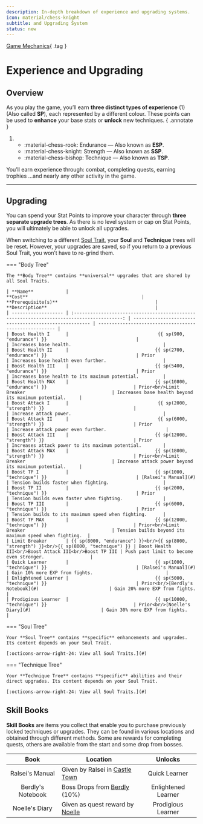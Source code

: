 ```yaml
---
description: In-depth breakdown of experience and upgrading systems.
icon: material/chess-knight
subtitle: and Upgrading System
status: new
---
```


[Game Mechanics](index.md){ .tag }

# Experience and Upgrading

## Overview

As you play the game, you’ll earn **three distinct types of experience** (1) (Also called **SP**), each represented by a different colour. These points can be used to **enhance** your base stats or **unlock** new techniques.
{ .annotate }

1.  - <span class="endurance">:material-chess-rook: Endurance</span> — Also known as **ESP**.
    - <span class="strength">:material-chess-knight: Strength</span> — Also known as **SSP**.
    - <span class="technique">:material-chess-bishop: Technique</span> — Also known as **TSP**.

You’ll earn experience through: combat, completing quests, earning trophies …and nearly any other activity in the game.

---

## Upgrading

You can spend your Stat Points to improve your character through **three separate upgrade trees**. As there is no level system or cap on Stat Points, you will ultimately be able to unlock all upgrades.

When switching to a different [Soul Trait](#), your **Soul** and **Technique** trees will be reset. However, your upgrades are saved, so if you return to a previous Soul Trait, you won’t have to re-grind them.

=== "Body Tree"

    The **Body Tree** contains **universal** upgrades that are shared by all Soul Traits.

    | **Name**            |                                          **Cost**                                          | **Prerequisite(s)**                                    | **Description**                                        |
    | ------------------- | :----------------------------------------------------------------------------------------: | ------------------------------------------------------ | ------------------------------------------------------ |
    | Boost Health I      |                                 {{ sp(900, "endurance") }}                                 |                                                        | Increases base health.                                  |
    | Boost Health II     |                                {{ sp(2700, "endurance") }}                                 | Prior                                                  | Increases base health even further.                     |
    | Boost Health III    |                                {{ sp(5400, "endurance") }}                                 | Prior                                                  | Increases base health to its maximum potential.         |
    | Boost Health MAX    |                                {{ sp(10800, "endurance") }}                                | Prior<br/>Limit Breaker                                | Increases base health beyond its maximum potential.     |
    | Boost Attack I      |                                 {{ sp(2000, "strength") }}                                 |                                                        | Increase attack power.                                  |
    | Boost Attack II     |                                 {{ sp(6000, "strength") }}                                 | Prior                                                  | Increase attack power even further.                      |
    | Boost Attack III    |                                {{ sp(12000, "strength") }}                                 | Prior                                                  | Increases attack power to its maximum potential.        |
    | Boost Attack MAX    |                                {{ sp(18000, "strength") }}                                 | Prior<br/>Limit Breaker                                | Increase attack power beyond its maximum potential.     |
    | Boost TP I          |                                {{ sp(1000, "technique") }}                                 | [Ralsei's Manual](#)                                   | Tension builds faster when fighting.                    |
    | Boost TP II         |                                {{ sp(2000, "technique") }}                                 | Prior                                                  | Tension builds even faster when fighting.               |
    | Boost TP III        |                                {{ sp(6000, "technique") }}                                 | Prior                                                  | Tension builds to its maximum speed when fighting.      |
    | Boost TP MAX        |                                {{ sp(12000, "technique") }}                                | Prior<br/>Limit Breaker                                | Tension builds beyond its maximum speed when fighting.  |
    | Limit Breaker       | {{ sp(8000, "endurance") }}<br/>{{ sp(8000, "strength") }}<br/>{{ sp(8000, "technique") }} | Boost Health III<br/>Boost Attack III<br/>Boost TP III | Push past limit to become even stronger.                 |
    | Quick Learner       |                                {{ sp(1000, "technique") }}                                 | [Ralsei's Manual](#)                                   | Gain 10% more EXP from fights.                           |
    | Enlightened Learner |                                {{ sp(5000, "technique") }}                                 | Prior<br/>[Berdly's Notebook](#)                          | Gain 20% more EXP from fights.                           |
    | Prodigious Learner  |                                {{ sp(10000, "technique") }}                                | Prior<br/>[Noelle's Diary](#)                          | Gain 30% more EXP from fights.                           |

=== "Soul Tree"

    Your **Soul Tree** contains **specific** enhancements and upgrades. Its content depends on your Soul Trait.

    [:octicons-arrow-right-24: View all Soul Traits.](#)

=== "Technique Tree"

    Your **Technique Tree** contains **specific** abilities and their direct upgrades. Its content depends on your Soul Trait.

    [:octicons-arrow-right-24: View all Soul Traits.](#)

## Skill Books

**Skill Books** are items you collect that enable you to purchase previously locked techniques or upgrades. They can be found in various locations and obtained through different methods. Some are rewards for completing quests, others are available from the start and some drop from bosses.

|     **Book**      | **Location**                         |     **Unlocks**     |
| :---------------: | ------------------------------------ | :-----------------: |
|  Ralsei's Manual  | Given by Ralsei in [Castle Town](#)  |    Quick Learner    |
| Berdly's Notebook | Boss Drops from [Berdly](#) (10%)    | Enlightened Learner |
|  Noelle's Diary   | Given as quest reward by [Noelle](#) | Prodigious Learner  |
